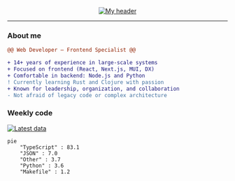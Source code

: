 <div align="center">
  <a href="https://skvggor.dev">
    <img src="https://github.com/skvggor/skvggor/assets/958723/d0c9aa9c-0c21-4219-acff-3d4f36f94691" alt="My header" />
  </a>
</div>

---

### About me

```diff
@@ Web Developer — Frontend Specialist @@

+ 14+ years of experience in large-scale systems
+ Focused on frontend (React, Next.js, MUI, DX)
+ Comfortable in backend: Node.js and Python
! Currently learning Rust and Clojure with passion
+ Known for leadership, organization, and collaboration
- Not afraid of legacy code or complex architecture
```

### Weekly code
  
[![Latest data](https://github.com/skvggor/skvggor/actions/workflows/main.yml/badge.svg)](https://github.com/skvggor/skvggor/actions/workflows/main.yml)  
  
<!--START_SECTION:waka-->

```mermaid
pie
    "TypeScript" : 83.1
    "JSON" : 7.0
    "Other" : 3.7
    "Python" : 3.6
    "Makefile" : 1.2
```

<!--END_SECTION:waka-->